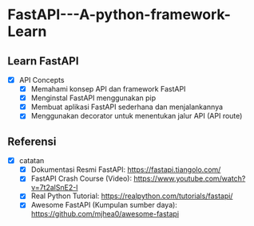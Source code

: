 # FastAPI---A-python-framework-Learn

## Learn FastAPI 
- [x] API Concepts
	- [x] Memahami konsep API dan framework FastAPI 
	- [x] Menginstal FastAPI menggunakan pip
	- [x] Membuat aplikasi FastAPI sederhana dan menjalankannya
	- [x] Menggunakan decorator untuk menentukan jalur API (API route)

 ## Referensi 
- [x] catatan
	- [x] Dokumentasi Resmi FastAPI: https://fastapi.tiangolo.com/ 
	- [x] FastAPI Crash Course (Video): https://www.youtube.com/watch?v=7t2alSnE2-I
	- [x] Real Python Tutorial: https://realpython.com/tutorials/fastapi/
	- [x] Awesome FastAPI (Kumpulan sumber daya): https://github.com/mjhea0/awesome-fastapi
